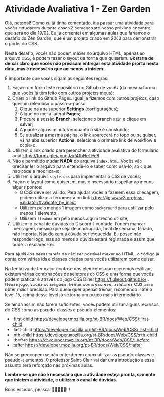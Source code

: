 # Atividade Avaliativa 1 - Zen Garden

Olá, pessoal! Como eu já tinha comentado, iria passar uma atividade para vocês estudarem durante essas 2 semanas até nosso próximo encontro, que será no dia 19/02. Eu já comentei em algumas aulas que faríamos o desafio do Zen Garden, que é um projeto criado em 2003 para demonstrar o poder do CSS.

Neste desafio, vocês não podem mexer no arquivo HTML, apenas no arquivo CSS, e podem fazer o layout da forma que quiserem. **Gostaria de deixar claro que vocês não precisam entregar esta atividade pronta nesta data, mas é necessário que ao menos a iniciem.**

É importante que vocês sigam as seguintes regras:

1. Façam um fork deste repositório no Github de vocês (da mesma forma que vocês já têm feito com outros projetos meus);
2. Criem o link do Github Pages. Igual já fizemos com outros projetos, caso queiram relembrar o passo-a-passo:
    1. Clique na aba superior **Settings** (configurações);
    2. Clique no menu lateral **Pages**;
    3. Procure a sessão **Branch**, selecione o branch ```main``` e clique em salvar;
    4. Aguarde alguns minutos enquanto o site é construído;
    5. Se atualizar a mesma página, o link aparecerá no topo ou se quiser, vá na aba superior **Actions**, selecione o primeiro link de workflow e copie-o.
3. Utilizem o link criado para preencher a atividade avaliativa do formulário aqui https://forms.gle/JpngJzxf4fbHeTHe8
4. Não é permitido mudar **NADA** do arquivo ```index.html```. Vocês vão precisar ler o arquivo para entendê-lo e saber como usá-lo, só o que não pode é modificá-lo;
5. Utilizem o arquivo ```style.css``` para implementar o CSS de vocês;
6. Façam o layout como quiserem, mas é necessário respeitar ao menos alguns pontos:
    * O CSS deve ser válido. Para ajudar vocês a fazerem essa checagem, podem utilizar a ferramenta no link https://jigsaw.w3.org/css-validator/#validate_by_input
    * Utilizem pelo menos 1 imagem como ```background``` para estilizar pelo menos 1 elemento;
    * Utilizem ```flexbox``` em pelo menos algum trecho do site;
7. Utilizem o canal de dúvidas do Discord à vontade. Podem mandar mensagem, mesmo que seja de madrugada, final de semana, feriado, não importa. Não deixem a dúvida ser esquecida. Eu posso não responder logo, mas ao menos a dúvida estará registrada e assim que puder a esclarecerei.

Para ajudá-los nessa tarefa de não ser possível mexer no HTML, o código já conta com várias ids e classes criadas para vocês utilizarem como quiser.

Na tentativa de ter maior controle dos elementos que queremos estilizar, existem várias combinações de seletores do CSS e uma forma que vocês podem praticar é através do jogo CSS Diner https://flukeout.github.io/ . Nesse jogo, vocês conseguem treinar como escrever seletores CSS para obter maior precisão. Para quem quer apenas treinar, recomendo ir até o level 15, acima desse level já se torna um pouco mais intermediário.

Se ainda assim não forem suficientes, vocês podem utilizar alguns recursos do CSS como as pseudo-classes e pseudo-elementos:
* :first-child https://developer.mozilla.org/pt-BR/docs/Web/CSS/:first-child
* :last-child https://developer.mozilla.org/pt-BR/docs/Web/CSS/:last-child
* :nth-child https://developer.mozilla.org/pt-BR/docs/Web/CSS/:nth-child
* ::before https://developer.mozilla.org/pt-BR/docs/Web/CSS/::before
* ::after https://developer.mozilla.org/pt-BR/docs/Web/CSS/::after

Não se preocupem se não entenderem como utilizar as pseudo-classes e pseudo-elementos. O professor Saint-Clair vai dar uma introdução e esse assunto será reforçado nas próximas aulas.

**Lembre-se que não é necessário que a atividade esteja pronta, somente que iniciem a atividade, e utilizem o canal de dúvidas.**

Bons estudos, pessoal 📖👨‍💻👩‍💻!!!

